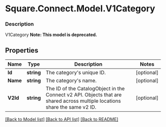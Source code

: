 # Square.Connect.Model.V1Category

### Description

V1Category
**Note: This model is deprecated.**

## Properties

Name | Type | Description | Notes
------------ | ------------- | ------------- | -------------
**Id** | **string** | The category&#39;s unique ID. | [optional] 
**Name** | **string** | The category&#39;s name. | [optional] 
**V2Id** | **string** | The ID of the CatalogObject in the Connect v2 API. Objects that are shared across multiple locations share the same v2 ID. | [optional] 



[[Back to Model list]](../README.md#documentation-for-models) [[Back to API list]](../README.md#documentation-for-api-endpoints) [[Back to README]](../README.md)


